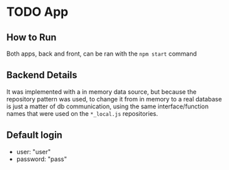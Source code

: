# TODO App

## How to Run

Both apps, back and front, can be ran with the `npm start` command

## Backend Details

It was implemented with a in memory data source, but because the repository pattern was used, to change it from in memory to a real database is just a matter of db communication, using the same interface/function names that were used on the `*_local.js` repositories.

## Default login

- user: "user"
- password: "pass"
